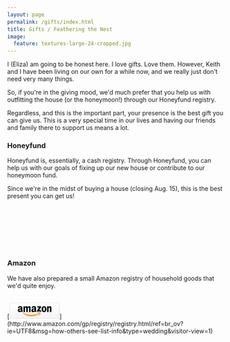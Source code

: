 ```yaml
---
layout: page
permalink: /gifts/index.html
title: Gifts / Feathering the Nest
image:
  feature: textures-large-24-cropped.jpg
---
```


I (Eliza) am going to be honest here.  I love gifts. Love them. However, Keith and I have been living on our own for a while now, and we really just don't need very many things.

So, if you're in the giving mood, we'd much prefer that you help us with outfitting the house (or the honeymoon!) through our Honeyfund registry.

Regardless, and this is the important part, your presence is the best gift you can give us.  This is a very special time in our lives and having our friends and family there to support us means a lot.

### Honeyfund

Honeyfund is, essentially, a cash registry.  Through Honeyfund, you can help us with our goals of fixing up our new house or contribute to our honeymoon fund.

Since we're in the midst of buying a house (closing Aug. 15), this is the best present you can get us!

<div style="width:200px;margin:0 auto;"><a href="http://www.honeyfund.com/wedding/brockmarcum" style="text-align:left;background:url('http://www.honeyfund.com/share/honeyfund3.png') no-repeat;display:block;width:200px;height:100px;text-indent:-9999em;">Visit our honeyfund at Honeyfund.com, the free honeymoon registry</a></div>


### Amazon

We have also prepared a small Amazon registry of household goods that we'd quite enjoy.

<br/>
[<img src="/images/amazonlogo.gif">](http://www.amazon.com/gp/registry/registry.html/ref=br_ov?ie=UTF8&msg=how-others-see-list-info&type=wedding&visitor-view=1)
